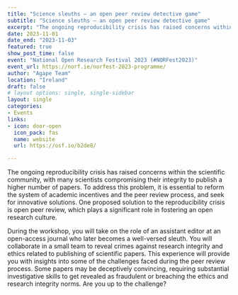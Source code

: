 ```yaml
---
title: "Science sleuths – an open peer review detective game"
subtitle: "Science sleuths – an open peer review detective game"
excerpt: "The ongoing reproducibility crisis has raised concerns within the scientific community,"
date: 2023-11-01
date_end: "2023-11-03"
featured: true
show_post_time: false
event: "National Open Research Festival 2023 (#NORFest2023)"
event_url: https://norf.ie/norfest-2023-programme/
author: "Agape Team"
location: "Ireland"
draft: false
# layout options: single, single-sidebar
layout: single
categories:
- Events
links:
- icon: door-open
  icon_pack: fas
  name: website
  url: https://osf.io/b2de8/

---
```


The ongoing reproducibility crisis has raised concerns within the scientific community, with many scientists compromising their integrity to publish a higher number of papers. To address this problem, it is essential to reform the system of academic incentives and the peer review process, and seek for innovative solutions. One proposed solution to the reproducibility crisis is open peer review, which plays a significant role in fostering an open research culture.
 
During the workshop, you will take on the role of an assistant editor at an open-access journal who later becomes a well-versed sleuth. You will collaborate in a small team to reveal crimes against research integrity and ethics related to publishing of scientific papers. This experience will provide you with insights into some of the challenges faced during the peer review process. Some papers may be deceptively convincing, requiring substantial investigative skills to get revealed as fraudulent or breaching the ethics and research integrity norms. Are you up to the challenge?

